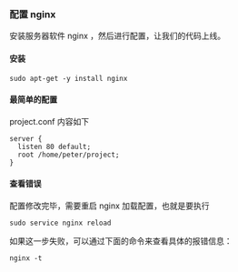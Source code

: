 ### 配置 nginx

安装服务器软件 nginx ，然后进行配置，让我们的代码上线。

#### 安装

```
sudo apt-get -y install nginx

```
#### 最简单的配置

project.conf 内容如下

```
server {
  listen 80 default;
  root /home/peter/project;
}

```

#### 查看错误

配置修改完毕，需要重启 nginx 加载配置，也就是要执行

```
sudo service nginx reload

```
如果这一步失败，可以通过下面的命令来查看具体的报错信息：

```
nginx -t

```
